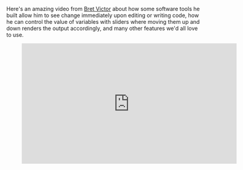 Here's an amazing video from [Bret Victor](http://www.worrydream.com/) about how some software tools
he built allow him to see change immediately upon editing or writing code, how he can control the
value of variables with sliders where moving them up and down renders the output accordingly, and
many other features we'd all love to use.

<figure>
<iframe width="560" height="315" src="https://www.youtube.com/embed/PUv66718DII?si=-0YesHUDVxPopFaT" title="YouTube video player" frameborder="0" allow="accelerometer; autoplay; clipboard-write; encrypted-media; gyroscope; picture-in-picture; web-share" referrerpolicy="strict-origin-when-cross-origin" allowfullscreen></iframe>
</figure>